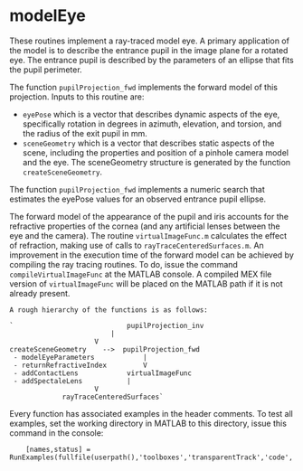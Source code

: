 # modelEye
These routines implement a ray-traced model eye. A primary application of the model is to describe the entrance pupil in the image plane for a rotated eye. The entrance pupil is described by the parameters of an ellipse that fits the pupil perimeter.

The function `pupilProjection_fwd` implements the forward model of this projection. Inputs to this routine are:
 * `eyePose` which is a vector that describes dynamic aspects of the eye, specifically rotation in degrees in azimuth, elevation, and torsion, and the radius of the exit pupil in mm.
 * `sceneGeometry` which is a vector that describes static aspects of the scene, including the properties and position of a pinhole camera model and the eye. The sceneGeometry structure is generated by the function `createSceneGeometry`.

The function `pupilProjection_fwd` implements a numeric search that estimates the eyePose values for an observed entrance pupil ellipse.

The forward model of the appearance of the pupil and iris accounts for the refractive properties of the cornea (and any artificial lenses between the eye and the camera). The routine `virtualImageFunc.m` calculates the effect of refraction, making use of calls to `rayTraceCenteredSurfaces.m`. An improvement in the execution time of the forward model can be achieved by compiling the ray tracing routines. To do, issue the command `compileVirtualImageFunc` at the MATLAB console. A compiled MEX file version of `virtualImageFunc` will be placed on the MATLAB path if it is not already present.
```
A rough hierarchy of the functions is as follows:

`                            pupilProjection_inv
			             |
				     V
createSceneGeometry    -->  pupilProjection_fwd
 - modelEyeParameters		     |
 - returnRefractiveIndex	     V
 - addContactLens      	     virtualImageFunc
 - addSpectaleLens		     |
 				     V
 			 rayTraceCenteredSurfaces`
```

Every function has associated examples in the header comments. To test all examples, set the working directory in MATLAB to this directory, issue this command in the console:
```
	[names,status] = RunExamples(fullfile(userpath(),'toolboxes','transparentTrack','code','modelEye'))
```
